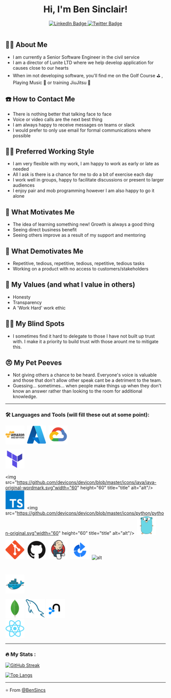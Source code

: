 <div id="header" align="center">

 # Hi, I'm Ben Sinclair!
  
<div id="badges">
  <a href="https://www.linkedin.com/in/ben-sinclair-45854b18b/">
    <img src="https://img.shields.io/badge/LinkedIn-blue?style=for-the-badge&logo=linkedin&logoColor=white" alt="LinkedIn Badge"/>
  </a>
  <a href="https://twitter.com/bensincs">
    <img src="https://img.shields.io/badge/Twitter-blue?style=for-the-badge&logo=twitter&logoColor=white" alt="Twitter Badge"/>
  </a>
</div>
<div id="views" align="center">
<img src="https://komarev.com/ghpvc/?username=bensincs&style=flat-square&color=blue" alt=""/>
</div>  
</div> 

## 🏌️‍♂️ About Me
- I am currently a Senior Software Engineer in the civil service
- I am a director of Lunite LTD where we help develop application for causes close to our hearts
- When im not developing software, you'll find me on the Golf Course ⛳ , Playing Music 🎸 or training JiuJitsu 🥋

## ☎️ How to Contact Me
- There is nothing better that talking face to face
- Voice or video calls are the next best thing
- I am always happy to receive messages on teams or slack
- I would prefer to only use email for formal communications where possible

## 👨‍💻 Preferred Working Style
- I am very flexible with my work, I am happy to work as early or late as needed
- All I ask is there is a chance for me to do a bit of exercise each day
- I work well in groups, happy to facilitate discussions or present to larger audiences
- I enjoy pair and mob programming however I am also happy to go it alone

## 🙂 What Motivates Me
- The idea of learning something new! Growth is always a good thing
- Seeing direct business benefit
- Seeing others improve as a result of my support and mentoring

## 🥱 What Demotivates Me
- Repetitive, tedious, repetitive, tedious, repetitive, tedious tasks
- Working on a product with no access to customers/stakeholders

## 💙 My Values (and what I value in others)
- Honesty 
- Transparency 
- A 'Work Hard' work ethic

## 👨‍🦯 My Blind Spots
- I sometimes find it hard to delegate to those I have not built up trust with. I make it a priority to build trust with those arount me to mitigate this.

## 😠 My Pet Peeves
- Not giving others a chance to be heard. Everyone's voice is valuable and those that don't allow other speak cant be a detriment to the team. 
- Guessing... sometimes... when people make things up when they don't know an answer rather than looking to the room for additional knowledge.

---

### :hammer_and_wrench: Languages and Tools (will fill these out at some point):

<div>
  <img src="https://github.com/devicons/devicon/blob/master/icons/amazonwebservices/amazonwebservices-original-wordmark.svg" title="AWS" alt="AWS" width="60" height="60"/>&nbsp;
  <img src="https://github.com/devicons/devicon/blob/master/icons/azure/azure-original.svg" title="Azure" alt="Azure" width="60" height="60"/>&nbsp;
  <img src="https://github.com/devicons/devicon/blob/master/icons/googlecloud/googlecloud-original.svg" title="Google Cloud" alt="GCP" width="60" height="60"/>&nbsp;
  <br />


  <img src="https://github.com/devicons/devicon/blob/master/icons/terraform/terraform-original.svg" title="Terraform" alt="Terraform" width="60" height="60"/>&nbsp;
<br />


  <img src="https://github.com/devicons/devicon/blob/master/icons/java/java-original-wordmark.svg"width="60" height="60" title="title" alt="alt"/>&nbsp;
  <img src="https://github.com/devicons/devicon/blob/master/icons/typescript/typescript-original.svg" width="60" height="60" title="title" alt="alt"/>&nbsp;
  <img src="https://github.com/devicons/devicon/blob/master/icons/python/python-original.svg"width="60" height="60" title="title" alt="alt"/>&nbsp;
  <img src="https://github.com/devicons/devicon/blob/master/icons/go/go-original.svg" width="60" height="60" title="title" alt="alt"/>&nbsp;
<br />


  <img src="https://github.com/devicons/devicon/blob/master/icons/git/git-original.svg" title="Git" alt="Git" width="60" height="60"/>&nbsp;
  <img src="https://github.com/devicons/devicon/blob/master/icons/github/github-original.svg" title="Git Hub" alt="Git Hub" width="60" height="60"/>&nbsp;
  <img src="https://github.com/devicons/devicon/blob/master/icons/jenkins/jenkins-original.svg" title="Jenkins" alt="Jenkins" width="60" height="60"/>&nbsp;
  <img src="https://github.com/devicons/devicon/blob/master/icons/bamboo/bamboo-original.svg" width="60" height="60" title="title" alt="alt"/>&nbsp;
  <img src="https://github.com/devicons/devicon/blob/master/icons/azdo/azdo-original.svg" width="60" height="60" title="title" alt="alt"/>&nbsp;


<br />


  <img src="https://github.com/devicons/devicon/blob/master/icons/docker/docker-original.svg" title="Docker" alt="Docker" width="60" height="60"/>&nbsp;
<br />


  <img src="https://github.com/devicons/devicon/blob/master/icons/mongodb/mongodb-original.svg" title="Mongo" alt="Mongo" width="60" height="60"/>
  <img src="https://github.com/devicons/devicon/blob/master/icons/mysql/mysql-original.svg" title="MySQL" alt="MySQL" width="60" height="60"/>
  <img src="https://github.com/devicons/devicon/blob/master/icons/neo4j/neo4j-original.svg" title="Neo4j" alt="Neo4J" width="60" height="60"/>
<br />


  <img src="https://github.com/devicons/devicon/blob/master/icons/react/react-original.svg" title="React" alt="React" width="60" height="60"/>

</div>

---

### :fire: My Stats :

[![GitHub Streak](http://github-readme-streak-stats.herokuapp.com?user=bensincs&theme=dark&background=000000)](https://git.io/streak-stats)

[![Top Langs](https://github-readme-stats.vercel.app/api/top-langs/?username=bensincs&layout=compact&theme=vision-friendly-dark)](https://github.com/anuraghazra/github-readme-stats)

---

:star: From [@BenSincs](https://github.com/bensincs)
